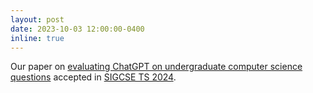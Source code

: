 ```yaml
---
layout: post
date: 2023-10-03 12:00:00-0400
inline: true
---
```


Our paper on <a href="https://dl.acm.org/doi/10.1145/3626252.3630803"> evaluating ChatGPT on undergraduate computer science questions</a> accepted in <a href="https://sigcse2024.sigcse.org/">SIGCSE TS 2024</a>.
